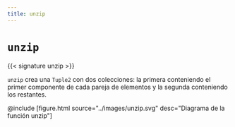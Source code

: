 ```yaml
---
title: unzip
---
```


# `unzip`

{{< signature unzip >}}

`unzip` crea una `Tuple2` con dos colecciones: la primera conteniendo el primer componente de cada pareja de elementos y la segunda conteniendo los restantes.

@include [figure.html source="../images/unzip.svg" desc="Diagrama de la función unzip"]
